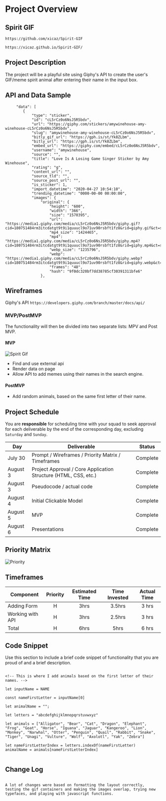 # Project Overview

## Spirit GIF

`https://github.com/xicaz/Spirit-GIF`

`https://xicaz.github.io/Spirit-GIF/`

## Project Description

<!-- Use this section to describe your final project and perhaps any links to relevant sites that help convey the concept and\or functionality. -->

The project will be a playful site using Giphy's API to create the user's GIF/meme spirit animal after entering their name in the input box.

## API and Data Sample

```
     "data": [
        {
            "type": "sticker",
            "id": "cL5rCz0o6NsJ5R5bdv",
            "url": "https://giphy.com/stickers/amywinehouse-amy-winehouse-cL5rCz0o6NsJ5R5bdv",
            "slug": "amywinehouse-amy-winehouse-cL5rCz0o6NsJ5R5bdv",
            "bitly_gif_url": "https://gph.is/st/Yk8ZLbm",
            "bitly_url": "https://gph.is/st/Yk8ZLbm",
            "embed_url": "https://giphy.com/embed/cL5rCz0o6NsJ5R5bdv",
            "username": "amywinehouse",
            "source": "",
            "title": "Love Is A Losing Game Singer Sticker by Amy Winehouse",
            "rating": "g",
            "content_url": "",
            "source_tld": "",
            "source_post_url": "",
            "is_sticker": 1,
            "import_datetime": "2020-04-27 10:54:10",
            "trending_datetime": "0000-00-00 00:00:00",
            "images": {
                "original": {
                    "height": "600",
                    "width": "366",
                    "size": "1570395",
                    "url": "https://media1.giphy.com/media/cL5rCz0o6NsJ5R5bdv/giphy.gif?cid=180751484rm3itcdatgt9t9i1quuucl9o71uv90rsbft1fz8&rid=giphy.gif&ct=s",
                    "mp4_size": "1424465",
                    "mp4": "https://media1.giphy.com/media/cL5rCz0o6NsJ5R5bdv/giphy.mp4?cid=180751484rm3itcdatgt9t9i1quuucl9o71uv90rsbft1fz8&rid=giphy.mp4&ct=s",
                    "webp_size": "1235796",
                    "webp": "https://media1.giphy.com/media/cL5rCz0o6NsJ5R5bdv/giphy.webp?cid=180751484rm3itcdatgt9t9i1quuucl9o71uv90rsbft1fz8&rid=giphy.webp&ct=s",
                    "frames": "48",
                    "hash": "9f0dc320bf7dd38785cf30391311bfe6"
                },

```

## Wireframes

Giphy's API
`https://developers.giphy.com/branch/master/docs/api/`

### MVP/PostMVP

The functionality will then be divided into two separate lists: MPV and Post MVP.

<!-- Carefully decided what is placed into your MVP as the client will expect this functionality to be implemented upon project completion. -->

#### MVP

![Spirit Gif](https://i.imgur.com/3Qv204V.png)

- Find and use external api
- Render data on page
- Allow API to add memes using their names in the search engine.

#### PostMVP

- Add random animals, based on the same first letter of their name.

## Project Schedule

<!-- This schedule will be used to keep track of your progress throughout the week and align with our expectations. -->

You are **responsible** for scheduling time with your squad to seek approval for each deliverable by the end of the corresponding day, excluding `Saturday` and `Sunday`.

| Day      | Deliverable                                                     | Status   |
| -------- | --------------------------------------------------------------- | -------- |
| July 30  | Prompt / Wireframes / Priority Matrix / Timeframes              | Complete |
| August 3 | Project Approval / Core Application Structure (HTML, CSS, etc.) | Complete |
| August 3 | Pseudocode / actual code                                        | Complete |
| August 4 | Initial Clickable Model                                         | Complete |
| August 5 | MVP                                                             | Complete |
| August 6 | Presentations                                                   | Complete |

## Priority Matrix

![Priority](https://i.postimg.cc/RFqkRrgW/Genius-Priority-Matrix.png)

## Timeframes

<!-- Tell us how long you anticipate spending on each area of development. Be sure to consider how many hours a day you plan to be coding and how many days you have available until presentation day. -->

<!-- Time frames are also key in the development cycle. You have limited time to code all phases of the game. Your estimates can then be used to evalute game possibilities based on time needed and the actual time you have before game must be submitted. It's always best to pad the time by a few hours so that you account for the unknown so add and additional hour or two to each component to play it safe. Throughout your project, keep track of your Time Invested and Actual Time and update your README regularly.  -->

| Component        | Priority | Estimated Time | Time Invested | Actual Time |
| ---------------- | :------: | :------------: | :-----------: | :---------: |
| Adding Form      |    H     |      3hrs      |    3.5hrs     |   3 hrs    |
| Working with API |    H     |      3hrs      |    2.5hrs     |   3 hrs    |
| Total            |    H     |      6hrs      |     5hrs      |    6 hrs     |

## Code Snippet

Use this section to include a brief code snippet of functionality that you are proud of and a brief description.

```

<!-- This is where I add animals based on the first letter of their names. -->

let inputName = NAME

const nameFirstLetter = inputName[0]

let animalName = "";

let letters = "abcdefghijklmnopqrstuvwxyz"

let animals = ["Alligator", "Bear", "Cat", "Dragon", "Elephant", "Frog", "Goat", "Horse", "Iguana", "Jaguar", "Kangeroo", "Lion", "Monkey", "Narwhal", "Otter", "Penguin", "Quail", "Rabbit", "Snake", "Tiger", "Unagi", "Vulture", "Wolf", "Axolotl", "Yak", "Zebra"]

let nameFirstLetterIndex = letters.indexOf(nameFirstLetter)
animalName = animals[nameFirstLetterIndex]


```

## Change Log

<!-- Use this section to document what changes were made and the reasoning behind those changes. -->

```

A lot of changes were based on formatting the layout correctly, testing the gif containers and making the images overlap, trying new typefaces, and playing with javascript functions.


```
